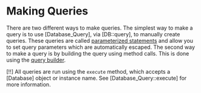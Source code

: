 # Making Queries

There are two different ways to make queries. The simplest way to make a query is to use [Database_Query], via [DB::query], to manually create queries. These queries are called [parameterized statements](query/parameterized) and allow you to set query parameters which are automatically escaped. The second way to make a query is by building the query using method calls. This is done using the [query builder](query/builder).

[!!] All queries are run using the `execute` method, which accepts a [Database] object or instance name. See [Database_Query::execute] for more information.
